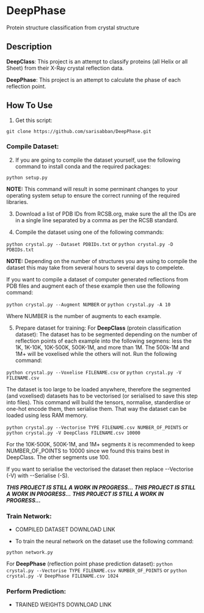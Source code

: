 # DeepPhase
 Protein structure classification from crystal structure

## Description
**DeepClass**: This project is an attempt to classify proteins (all Helix or all Sheet) from their X-Ray crystal reflection data.

**DeepPhase**: This project is an attempt to calculate the phase of each reflection point.

## How To Use
1. Get this script:

`git clone https://github.com/sarisabban/DeepPhase.git`

### Compile Dataset:
2. If you are going to compile the dataset yourself, use the following command to install conda and the required packages:

`python setup.py`

**NOTE:** This command will result in some perminant changes to your operating system setup to ensure the correct running of the required libraries.

3. Download a list of PDB IDs from RCSB.org, make sure the all the IDs are in a single line separated by a comma as per the RCSB standard.

4. Compile the dataset using one of the following commands:

`python crystal.py --Dataset PDBIDs.txt` or `python crystal.py -D PDBIDs.txt`

**NOTE:** Depending on the number of structures you are using to compile the dataset this may take from several hours to several days to compelete.

If you want to compile a dataset of computer generated reflections from PDB files and augment each of these example then use the following command:

`python crystal.py --Augment NUMBER` or `python crystal.py -A 10`

Where NUMBER is the number of augments to each example.

5. Prepare dataset for training:
For **DeepClass** (protein classification dataset):
The dataset has to be segmented depending on the number of reflection points of each example into the following segmens: less the 1K, 1K-10K, 10K-500K, 500K-1M, and more than 1M. The 500k-1M and 1M+ will be voxelised while the others will not. Run the following command:

`python crystal.py --Voxelise FILENAME.csv` or `python crystal.py -V FILENAME.csv`

The dataset is too large to be loaded anywhere, therefore the segmented (and voxelised) datasets has to be vectorised (or serialised to save this step into files). This command will build the tensors, normalise, standerdise or one-hot encode them, then serialise them. That way the dataset can be loaded using less RAM memory. 

`python crystal.py --Vectorise TYPE FILENAME.csv NUMBER_OF_POINTS` or `python crystal.py -V DeepClass FILENAME.csv 10000`

For the 10K-500K, 500K-1M, and 1M+ segments it is recommended to keep NUMBER_OF_POINTS to 10000 since we found this trains best in DeepClass. The other segments use 100.

If you want to serialise the vectorised the dataset then replace --Vectorise (-V) with --Serialise (-S).































***THIS PROJECT IS STILL A WORK IN PROGRESS...***
***THIS PROJECT IS STILL A WORK IN PROGRESS...***
***THIS PROJECT IS STILL A WORK IN PROGRESS...***

### Train Network:
* COMPILED DATASET DOWNLOAD LINK

* To train the neural network on the dataset use the following command:

`python network.py`










For **DeepPhase** (reflection point phase prediction dataset):
`python crystal.py --Vectorise TYPE FILENAME.csv NUMBER_OF_POINTS` or `python crystal.py -V DeepPhase FILENAME.csv 1024`



### Perform Prediction:
* TRAINED WEIGHTS DOWNLOAD LINK

